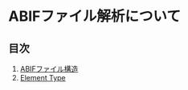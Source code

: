 # ABIFファイル解析について

## 目次
1. [ABIFファイル構造](./ABIFstructure.md)
2. [Element Type](./ElementTypeCode.md)
